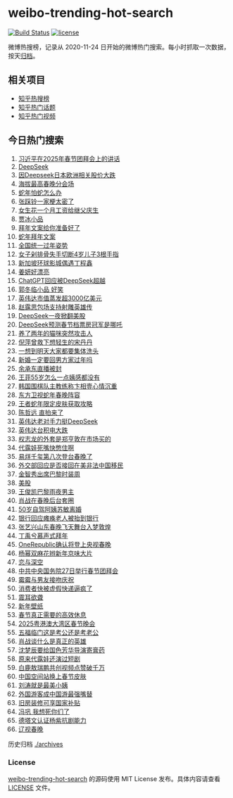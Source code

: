 # weibo-trending-hot-search

[![Build Status](https://github.com/justjavac/weibo-trending-hot-search/workflows/ci/badge.svg?branch=master)](https://github.com/justjavac/weibo-trending-hot-search/actions)
[![license](https://img.shields.io/github/license/justjavac/weibo-trending-hot-search)](https://github.com/justjavac/weibo-trending-hot-search/blob/master/LICENSE)

微博热搜榜，记录从 2020-11-24 日开始的微博热门搜索。每小时抓取一次数据，按天[归档](./archives)。

## 相关项目

- [知乎热搜榜](https://github.com/justjavac/zhihu-trending-top-search)
- [知乎热门话题](https://github.com/justjavac/zhihu-trending-hot-questions)
- [知乎热门视频](https://github.com/justjavac/zhihu-trending-hot-video)

## 今日热门搜索

<!-- BEGIN -->
<!-- 最后更新时间 Tue Jan 28 2025 02:12:33 GMT+0800 (China Standard Time) -->

1. [习近平在2025年春节团拜会上的讲话](https://s.weibo.com//weibo?q=%23%E4%B9%A0%E8%BF%91%E5%B9%B3%E5%9C%A82025%E5%B9%B4%E6%98%A5%E8%8A%82%E5%9B%A2%E6%8B%9C%E4%BC%9A%E4%B8%8A%E7%9A%84%E8%AE%B2%E8%AF%9D%23&Refer=new_time)
1. [DeepSeek](https://s.weibo.com//weibo?q=DeepSeek&t=31&band_rank=5&Refer=top)
1. [因Deepseek日本欧洲相关股价大跌](https://s.weibo.com//weibo?q=%23%E5%9B%A0Deepseek%E6%97%A5%E6%9C%AC%E6%AC%A7%E6%B4%B2%E7%9B%B8%E5%85%B3%E8%82%A1%E4%BB%B7%E5%A4%A7%E8%B7%8C%23&t=31&band_rank=10&Refer=top)
1. [海拔最高春晚分会场](https://s.weibo.com//weibo?q=%23%E6%B5%B7%E6%8B%94%E6%9C%80%E9%AB%98%E6%98%A5%E6%99%9A%E5%88%86%E4%BC%9A%E5%9C%BA%23&t=31&band_rank=3&Refer=top)
1. [蛇年怕蛇怎么办](https://s.weibo.com//weibo?q=%23%E8%9B%87%E5%B9%B4%E6%80%95%E8%9B%87%E6%80%8E%E4%B9%88%E5%8A%9E%23&t=31&band_rank=6&Refer=top)
1. [张踩铃一家梗太密了](https://s.weibo.com//weibo?q=%E5%BC%A0%E8%B8%A9%E9%93%83%E4%B8%80%E5%AE%B6%E6%A2%97%E5%A4%AA%E5%AF%86%E4%BA%86&t=31&band_rank=14&Refer=top)
1. [女生花一个月工资给继父庆生](https://s.weibo.com//weibo?q=%23%E5%A5%B3%E7%94%9F%E8%8A%B1%E4%B8%80%E4%B8%AA%E6%9C%88%E5%B7%A5%E8%B5%84%E7%BB%99%E7%BB%A7%E7%88%B6%E5%BA%86%E7%94%9F%23&t=31&band_rank=1&Refer=top)
1. [贾冰小品](https://s.weibo.com//weibo?q=%E8%B4%BE%E5%86%B0%E5%B0%8F%E5%93%81&t=31&band_rank=2&Refer=top)
1. [拜年文案给你准备好了](https://s.weibo.com//weibo?q=%23%E6%8B%9C%E5%B9%B4%E6%96%87%E6%A1%88%E7%BB%99%E4%BD%A0%E5%87%86%E5%A4%87%E5%A5%BD%E4%BA%86%23&t=31&band_rank=46&Refer=top)
1. [蛇年拜年文案](https://s.weibo.com//weibo?q=%23%E8%9B%87%E5%B9%B4%E6%8B%9C%E5%B9%B4%E6%96%87%E6%A1%88%23&t=31&band_rank=20&Refer=top)
1. [全国统一过年姿势](https://s.weibo.com//weibo?q=%23%E5%85%A8%E5%9B%BD%E7%BB%9F%E4%B8%80%E8%BF%87%E5%B9%B4%E5%A7%BF%E5%8A%BF%23&t=31&band_rank=10&Refer=top)
1. [女子剁排骨失手切断4岁儿子3根手指](https://s.weibo.com//weibo?q=%23%E5%A5%B3%E5%AD%90%E5%89%81%E6%8E%92%E9%AA%A8%E5%A4%B1%E6%89%8B%E5%88%87%E6%96%AD4%E5%B2%81%E5%84%BF%E5%AD%903%E6%A0%B9%E6%89%8B%E6%8C%87%23&t=31&band_rank=11&Refer=top)
1. [新加坡环球影城偶遇丁程鑫](https://s.weibo.com//weibo?q=%23%E6%96%B0%E5%8A%A0%E5%9D%A1%E7%8E%AF%E7%90%83%E5%BD%B1%E5%9F%8E%E5%81%B6%E9%81%87%E4%B8%81%E7%A8%8B%E9%91%AB%23&t=31&band_rank=19&Refer=top)
1. [姜妍好漂亮](https://s.weibo.com//weibo?q=%23%E5%A7%9C%E5%A6%8D%E5%A5%BD%E6%BC%82%E4%BA%AE%23&t=31&band_rank=7&Refer=top)
1. [ChatGPT回应被DeepSeek超越](https://s.weibo.com//weibo?q=%23ChatGPT%E5%9B%9E%E5%BA%94%E8%A2%ABDeepSeek%E8%B6%85%E8%B6%8A%23&t=31&band_rank=9&Refer=top)
1. [郭冬临小品 好笑](https://s.weibo.com//weibo?q=%E9%83%AD%E5%86%AC%E4%B8%B4%E5%B0%8F%E5%93%81%20%E5%A5%BD%E7%AC%91&t=31&band_rank=14&Refer=top)
1. [英伟达市值蒸发超3000亿美元](https://s.weibo.com//weibo?q=%23%E8%8B%B1%E4%BC%9F%E8%BE%BE%E5%B8%82%E5%80%BC%E8%92%B8%E5%8F%91%E8%B6%853000%E4%BA%BF%E7%BE%8E%E5%85%83%23&t=31&band_rank=15&Refer=top)
1. [赵露思包场支持射雕英雄传](https://s.weibo.com//weibo?q=%23%E8%B5%B5%E9%9C%B2%E6%80%9D%E5%8C%85%E5%9C%BA%E6%94%AF%E6%8C%81%E5%B0%84%E9%9B%95%E8%8B%B1%E9%9B%84%E4%BC%A0%23&t=31&band_rank=8&Refer=top)
1. [DeepSeek一夜掀翻美股](https://s.weibo.com//weibo?q=%23DeepSeek%E4%B8%80%E5%A4%9C%E6%8E%80%E7%BF%BB%E7%BE%8E%E8%82%A1%23&t=31&band_rank=10&Refer=top)
1. [DeepSeek预测春节档票房冠军是哪吒](https://s.weibo.com//weibo?q=%23DeepSeek%E9%A2%84%E6%B5%8B%E6%98%A5%E8%8A%82%E6%A1%A3%E7%A5%A8%E6%88%BF%E5%86%A0%E5%86%9B%E6%98%AF%E5%93%AA%E5%90%92%23&t=31&band_rank=16&Refer=top)
1. [养了两年的猫咪突然攻击人](https://s.weibo.com//weibo?q=%23%E5%85%BB%E4%BA%86%E4%B8%A4%E5%B9%B4%E7%9A%84%E7%8C%AB%E5%92%AA%E7%AA%81%E7%84%B6%E6%94%BB%E5%87%BB%E4%BA%BA%23&t=31&band_rank=38&Refer=top)
1. [倪萍曾救下想轻生的宋丹丹](https://s.weibo.com//weibo?q=%23%E5%80%AA%E8%90%8D%E6%9B%BE%E6%95%91%E4%B8%8B%E6%83%B3%E8%BD%BB%E7%94%9F%E7%9A%84%E5%AE%8B%E4%B8%B9%E4%B8%B9%23&t=31&band_rank=21&Refer=top)
1. [一想到明天大家都要集体洗头](https://s.weibo.com//weibo?q=%23%E4%B8%80%E6%83%B3%E5%88%B0%E6%98%8E%E5%A4%A9%E5%A4%A7%E5%AE%B6%E9%83%BD%E8%A6%81%E9%9B%86%E4%BD%93%E6%B4%97%E5%A4%B4%23&t=31&band_rank=23&Refer=top)
1. [新婚一定要回男方家过年吗](https://s.weibo.com//weibo?q=%23%E6%96%B0%E5%A9%9A%E4%B8%80%E5%AE%9A%E8%A6%81%E5%9B%9E%E7%94%B7%E6%96%B9%E5%AE%B6%E8%BF%87%E5%B9%B4%E5%90%97%23&t=31&band_rank=23&Refer=top)
1. [余承东直播被封](https://s.weibo.com//weibo?q=%23%E4%BD%99%E6%89%BF%E4%B8%9C%E7%9B%B4%E6%92%AD%E8%A2%AB%E5%B0%81%23&t=31&band_rank=4&Refer=top)
1. [王菲55岁怎么一点姨感都没有](https://s.weibo.com//weibo?q=%23%E7%8E%8B%E8%8F%B255%E5%B2%81%E6%80%8E%E4%B9%88%E4%B8%80%E7%82%B9%E5%A7%A8%E6%84%9F%E9%83%BD%E6%B2%A1%E6%9C%89%23&t=31&band_rank=24&Refer=top)
1. [韩国围棋队主教练称卞相壹心情沉重](https://s.weibo.com//weibo?q=%23%E9%9F%A9%E5%9B%BD%E5%9B%B4%E6%A3%8B%E9%98%9F%E4%B8%BB%E6%95%99%E7%BB%83%E7%A7%B0%E5%8D%9E%E7%9B%B8%E5%A3%B9%E5%BF%83%E6%83%85%E6%B2%89%E9%87%8D%23&t=31&band_rank=26&Refer=top)
1. [东方卫视蛇年春晚阵容](https://s.weibo.com//weibo?q=%23%E4%B8%9C%E6%96%B9%E5%8D%AB%E8%A7%86%E8%9B%87%E5%B9%B4%E6%98%A5%E6%99%9A%E9%98%B5%E5%AE%B9%23&t=31&band_rank=29&Refer=top)
1. [王者蛇年限定皮肤获取攻略](https://s.weibo.com//weibo?q=%23%E7%8E%8B%E8%80%85%E8%9B%87%E5%B9%B4%E9%99%90%E5%AE%9A%E7%9A%AE%E8%82%A4%E8%8E%B7%E5%8F%96%E6%94%BB%E7%95%A5%23&t=31&band_rank=24&Refer=top)
1. [陈哲远 直拍来了](https://s.weibo.com//weibo?q=%E9%99%88%E5%93%B2%E8%BF%9C%20%E7%9B%B4%E6%8B%8D%E6%9D%A5%E4%BA%86&t=31&band_rank=12&Refer=top)
1. [英伟达老对手力挺DeepSeek](https://s.weibo.com//weibo?q=%23%E8%8B%B1%E4%BC%9F%E8%BE%BE%E8%80%81%E5%AF%B9%E6%89%8B%E5%8A%9B%E6%8C%BADeepSeek%23&t=31&band_rank=44&Refer=top)
1. [英伟达台积电大跌](https://s.weibo.com//weibo?q=%23%E8%8B%B1%E4%BC%9F%E8%BE%BE%E5%8F%B0%E7%A7%AF%E7%94%B5%E5%A4%A7%E8%B7%8C%23&t=31&band_rank=41&Refer=top)
1. [权志龙的外套是郑亨敦在市场买的](https://s.weibo.com//weibo?q=%23%E6%9D%83%E5%BF%97%E9%BE%99%E7%9A%84%E5%A4%96%E5%A5%97%E6%98%AF%E9%83%91%E4%BA%A8%E6%95%A6%E5%9C%A8%E5%B8%82%E5%9C%BA%E4%B9%B0%E7%9A%84%23&t=31&band_rank=31&Refer=top)
1. [代露娃死嘴快憋住啊](https://s.weibo.com//weibo?q=%E4%BB%A3%E9%9C%B2%E5%A8%83%E6%AD%BB%E5%98%B4%E5%BF%AB%E6%86%8B%E4%BD%8F%E5%95%8A&t=31&band_rank=25&Refer=top)
1. [易烊千玺第八次登台春晚了](https://s.weibo.com//weibo?q=%23%E6%98%93%E7%83%8A%E5%8D%83%E7%8E%BA%E7%AC%AC%E5%85%AB%E6%AC%A1%E7%99%BB%E5%8F%B0%E6%98%A5%E6%99%9A%E4%BA%86%23&t=31&band_rank=30&Refer=top)
1. [外交部回应是否接回在美非法中国移民](https://s.weibo.com//weibo?q=%23%E5%A4%96%E4%BA%A4%E9%83%A8%E5%9B%9E%E5%BA%94%E6%98%AF%E5%90%A6%E6%8E%A5%E5%9B%9E%E5%9C%A8%E7%BE%8E%E9%9D%9E%E6%B3%95%E4%B8%AD%E5%9B%BD%E7%A7%BB%E6%B0%91%23&t=31&band_rank=19&Refer=top)
1. [金智秀出席巴黎时装周](https://s.weibo.com//weibo?q=%23%E9%87%91%E6%99%BA%E7%A7%80%E5%87%BA%E5%B8%AD%E5%B7%B4%E9%BB%8E%E6%97%B6%E8%A3%85%E5%91%A8%23&t=31&band_rank=27&Refer=top)
1. [美股](https://s.weibo.com//weibo?q=%E7%BE%8E%E8%82%A1&t=31&band_rank=38&Refer=top)
1. [王俊凯巴黎雨夜男主](https://s.weibo.com//weibo?q=%23%E7%8E%8B%E4%BF%8A%E5%87%AF%E5%B7%B4%E9%BB%8E%E9%9B%A8%E5%A4%9C%E7%94%B7%E4%B8%BB%23&t=31&band_rank=45&Refer=top)
1. [肖战在春晚后台套圈](https://s.weibo.com//weibo?q=%23%E8%82%96%E6%88%98%E5%9C%A8%E6%98%A5%E6%99%9A%E5%90%8E%E5%8F%B0%E5%A5%97%E5%9C%88%23&t=31&band_rank=18&Refer=top)
1. [50岁自驾阿姨苏敏离婚](https://s.weibo.com//weibo?q=%2350%E5%B2%81%E8%87%AA%E9%A9%BE%E9%98%BF%E5%A7%A8%E8%8B%8F%E6%95%8F%E7%A6%BB%E5%A9%9A%23&t=31&band_rank=40&Refer=top)
1. [银行回应瘫痪老人被抬到银行](https://s.weibo.com//weibo?q=%23%E9%93%B6%E8%A1%8C%E5%9B%9E%E5%BA%94%E7%98%AB%E7%97%AA%E8%80%81%E4%BA%BA%E8%A2%AB%E6%8A%AC%E5%88%B0%E9%93%B6%E8%A1%8C%23&t=31&band_rank=20&Refer=top)
1. [张艺兴山东春晚飞天舞台入梦敦煌](https://s.weibo.com//weibo?q=%E5%BC%A0%E8%89%BA%E5%85%B4%E5%B1%B1%E4%B8%9C%E6%98%A5%E6%99%9A%E9%A3%9E%E5%A4%A9%E8%88%9E%E5%8F%B0%E5%85%A5%E6%A2%A6%E6%95%A6%E7%85%8C&t=31&band_rank=44&Refer=top)
1. [丁禹兮慕声式拜年](https://s.weibo.com//weibo?q=%23%E4%B8%81%E7%A6%B9%E5%85%AE%E6%85%95%E5%A3%B0%E5%BC%8F%E6%8B%9C%E5%B9%B4%23&t=31&band_rank=34&Refer=top)
1. [OneRepublic确认将登上央视春晚](https://s.weibo.com//weibo?q=OneRepublic%E7%A1%AE%E8%AE%A4%E5%B0%86%E7%99%BB%E4%B8%8A%E5%A4%AE%E8%A7%86%E6%98%A5%E6%99%9A&t=31&band_rank=39&Refer=top)
1. [杨幂双麻花辫新年京味大片](https://s.weibo.com//weibo?q=%23%E6%9D%A8%E5%B9%82%E5%8F%8C%E9%BA%BB%E8%8A%B1%E8%BE%AB%E6%96%B0%E5%B9%B4%E4%BA%AC%E5%91%B3%E5%A4%A7%E7%89%87%23&t=31&band_rank=33&Refer=top)
1. [恋与深空](https://s.weibo.com//weibo?q=%E6%81%8B%E4%B8%8E%E6%B7%B1%E7%A9%BA&t=31&band_rank=46&Refer=top)
1. [中共中央国务院27日举行春节团拜会](https://s.weibo.com//weibo?q=%E4%B8%AD%E5%85%B1%E4%B8%AD%E5%A4%AE%E5%9B%BD%E5%8A%A1%E9%99%A227%E6%97%A5%E4%B8%BE%E8%A1%8C%E6%98%A5%E8%8A%82%E5%9B%A2%E6%8B%9C%E4%BC%9A&t=31&band_rank=50&Refer=top)
1. [霉霉与男友接吻庆祝](https://s.weibo.com//weibo?q=%23%E9%9C%89%E9%9C%89%E4%B8%8E%E7%94%B7%E5%8F%8B%E6%8E%A5%E5%90%BB%E5%BA%86%E7%A5%9D%23&t=31&band_rank=43&Refer=top)
1. [消费者快被虚假快递逼疯了](https://s.weibo.com//weibo?q=%23%E6%B6%88%E8%B4%B9%E8%80%85%E5%BF%AB%E8%A2%AB%E8%99%9A%E5%81%87%E5%BF%AB%E9%80%92%E9%80%BC%E7%96%AF%E4%BA%86%23&t=31&band_rank=28&Refer=top)
1. [震耳欲聋](https://s.weibo.com//weibo?q=%E9%9C%87%E8%80%B3%E6%AC%B2%E8%81%8B&t=31&band_rank=50&Refer=top)
1. [新年壁纸](https://s.weibo.com//weibo?q=%E6%96%B0%E5%B9%B4%E5%A3%81%E7%BA%B8&t=31&band_rank=37&Refer=top)
1. [春节真正需要的高效休息](https://s.weibo.com//weibo?q=%23%E6%98%A5%E8%8A%82%E7%9C%9F%E6%AD%A3%E9%9C%80%E8%A6%81%E7%9A%84%E9%AB%98%E6%95%88%E4%BC%91%E6%81%AF%23&t=31&band_rank=17&Refer=top)
1. [2025粤港澳大湾区春节晚会](https://s.weibo.com//weibo?q=%232025%E7%B2%A4%E6%B8%AF%E6%BE%B3%E5%A4%A7%E6%B9%BE%E5%8C%BA%E6%98%A5%E8%8A%82%E6%99%9A%E4%BC%9A%23&t=31&band_rank=40&Refer=top)
1. [五福临门这是考公还是考老公](https://s.weibo.com//weibo?q=%E4%BA%94%E7%A6%8F%E4%B8%B4%E9%97%A8%E8%BF%99%E6%98%AF%E8%80%83%E5%85%AC%E8%BF%98%E6%98%AF%E8%80%83%E8%80%81%E5%85%AC&t=31&band_rank=32&Refer=top)
1. [肖战谈什么是真正的英雄](https://s.weibo.com//weibo?q=%23%E8%82%96%E6%88%98%E8%B0%88%E4%BB%80%E4%B9%88%E6%98%AF%E7%9C%9F%E6%AD%A3%E7%9A%84%E8%8B%B1%E9%9B%84%23&t=31&band_rank=42&Refer=top)
1. [沈梦辰要给国色芳华导演寄膏药](https://s.weibo.com//weibo?q=%E6%B2%88%E6%A2%A6%E8%BE%B0%E8%A6%81%E7%BB%99%E5%9B%BD%E8%89%B2%E8%8A%B3%E5%8D%8E%E5%AF%BC%E6%BC%94%E5%AF%84%E8%86%8F%E8%8D%AF&t=31&band_rank=26&Refer=top)
1. [原来代露娃还演过短剧](https://s.weibo.com//weibo?q=%23%E5%8E%9F%E6%9D%A5%E4%BB%A3%E9%9C%B2%E5%A8%83%E8%BF%98%E6%BC%94%E8%BF%87%E7%9F%AD%E5%89%A7%23&t=31&band_rank=35&Refer=top)
1. [白鹿敖瑞鹏共创视频点赞破千万](https://s.weibo.com//weibo?q=%23%E7%99%BD%E9%B9%BF%E6%95%96%E7%91%9E%E9%B9%8F%E5%85%B1%E5%88%9B%E8%A7%86%E9%A2%91%E7%82%B9%E8%B5%9E%E7%A0%B4%E5%8D%83%E4%B8%87%23&t=31&band_rank=13&Refer=top)
1. [中国空间站换上春节皮肤](https://s.weibo.com//weibo?q=%23%E4%B8%AD%E5%9B%BD%E7%A9%BA%E9%97%B4%E7%AB%99%E6%8D%A2%E4%B8%8A%E6%98%A5%E8%8A%82%E7%9A%AE%E8%82%A4%23&t=31&band_rank=22&Refer=top)
1. [刘涛就是最美小姨](https://s.weibo.com//weibo?q=%E5%88%98%E6%B6%9B%E5%B0%B1%E6%98%AF%E6%9C%80%E7%BE%8E%E5%B0%8F%E5%A7%A8&t=31&band_rank=36&Refer=top)
1. [外国游客成中国游最强嘴替](https://s.weibo.com//weibo?q=%23%E5%A4%96%E5%9B%BD%E6%B8%B8%E5%AE%A2%E6%88%90%E4%B8%AD%E5%9B%BD%E6%B8%B8%E6%9C%80%E5%BC%BA%E5%98%B4%E6%9B%BF%23&t=31&band_rank=37&Refer=top)
1. [旧房装修可享国家补贴](https://s.weibo.com//weibo?q=%23%E6%97%A7%E6%88%BF%E8%A3%85%E4%BF%AE%E5%8F%AF%E4%BA%AB%E5%9B%BD%E5%AE%B6%E8%A1%A5%E8%B4%B4%23&t=31&band_rank=42&Refer=top)
1. [冯巩 我想死你们了](https://s.weibo.com//weibo?q=%E5%86%AF%E5%B7%A9%20%E6%88%91%E6%83%B3%E6%AD%BB%E4%BD%A0%E4%BB%AC%E4%BA%86&t=31&band_rank=47&Refer=top)
1. [德塔文认证杨紫抗剧能力](https://s.weibo.com//weibo?q=%23%E5%BE%B7%E5%A1%94%E6%96%87%E8%AE%A4%E8%AF%81%E6%9D%A8%E7%B4%AB%E6%8A%97%E5%89%A7%E8%83%BD%E5%8A%9B%23&t=31&band_rank=48&Refer=top)
1. [辽视春晚](https://s.weibo.com//weibo?q=%E8%BE%BD%E8%A7%86%E6%98%A5%E6%99%9A&t=31&band_rank=49&Refer=top)

<!-- END -->

历史归档 [./archives](./archives)

### License

[weibo-trending-hot-search](https://github.com/justjavac/weibo-trending-hot-search) 的源码使用 MIT License
发布。具体内容请查看 [LICENSE](./LICENSE) 文件。
